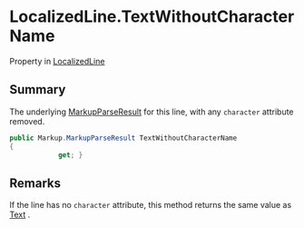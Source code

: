 # LocalizedLine.TextWithoutCharacterName

Property in [LocalizedLine](/api/csharp/yarn.unity.localizedline.md)

## Summary


The underlying  <a href="yarn.markup.markupparseresult.md">MarkupParseResult</a>  for
this line, with any `character` attribute removed.


```csharp
public Markup.MarkupParseResult TextWithoutCharacterName
{
            get; }
```

## Remarks


If the line has no `character` attribute, this method returns
the same value as  <a href="yarn.unity.localizedline.text.md">Text</a> .


